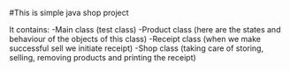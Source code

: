 #This is simple java shop project

It contains:
-Main class (test class)
-Product class (here are the states and behaviour of the objects of this class)
-Receipt class (when we make successful sell we initiate receipt)
-Shop class (taking care of storing, selling, removing products and printing the receipt)
